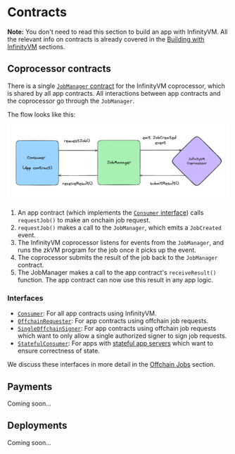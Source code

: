 # Contracts

**Note:** You don't need to read this section to build an app with InfinityVM. All the relevant info on contracts is already covered in the [Building with InfinityVM](../integration/README.md) sections.

## Coprocessor contracts

There is a single [`JobManager` contract](https://github.com/InfinityVM/InfinityVM/blob/zeke-reorg-docs/contracts/src/coprocessor/JobManager.sol) for the InfinityVM coprocessor, which is shared by all app contracts. All interactions between app contracts and the coprocessor go through the `JobManager`.

The flow looks like this:

![contracts](../assets/contracts.png)

1. An app contract (which implements the [`Consumer` interface](https://github.com/InfinityVM/InfinityVM/blob/zeke-reorg-docs/contracts/src/coprocessor/Consumer.sol)) calls `requestJob()` to make an onchain job request.
1. `requestJob()` makes a call to the `JobManager`, which emits a `JobCreated` event.
1. The InfinityVM coprocessor listens for events from the `JobManager`, and runs the zkVM program for the job once it picks up the event.
1. The coprocessor submits the result of the job back to the `JobManager` contract.
1. The JobManager makes a call to the app contract's `receiveResult()` function. The app contract can now use this result in any app logic.

### Interfaces

- [`Consumer`](https://github.com/InfinityVM/InfinityVM/blob/zeke-reorg-docs/contracts/src/coprocessor/Consumer.sol): For all app contracts using InfinityVM.
- [`OffchainRequester`](https://github.com/InfinityVM/InfinityVM/blob/zeke-reorg-docs/contracts/src/coprocessor/OffchainRequester.sol): For app contracts using offchain job requests.
- [`SingleOffchainSigner`](https://github.com/InfinityVM/InfinityVM/blob/zeke-reorg-docs/contracts/src/coprocessor/SingleOffchainSigner.sol): For app contracts using offchain job requests which want to only allow a single authorized signer to sign job requests.
- [`StatefulConsumer`](https://github.com/InfinityVM/InfinityVM/blob/zeke-reorg-docs/contracts/src/coprocessor/StatefulConsumer.sol): For apps with [stateful app servers](../integration/offchain.md#stateful-app-servers) which want to ensure correctness of state.

We discuss these interfaces in more detail in the [Offchain Jobs](../integration/offchain.md) section.

## Payments

Coming soon...

## Deployments

Coming soon...
